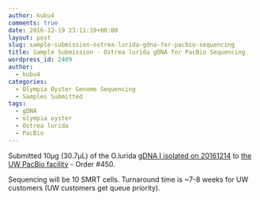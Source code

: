 ```yaml
---
author: kubu4
comments: true
date: 2016-12-19 23:11:19+00:00
layout: post
slug: sample-submission-ostrea-lurida-gdna-for-pacbio-sequencing
title: Sample Submission - Ostrea lurida gDNA for PacBio Sequencing
wordpress_id: 2409
author:
  - kubu4
categories:
  - Olympia Oyster Genome Sequencing
  - Samples Submitted
tags:
  - gDNA
  - olympia oyster
  - Ostrea lurida
  - PacBio
---
```


Submitted 10μg (30.7μL) of the O.lurida [gDNA I isolated on 20161214](http://onsnetwork.org/kubu4/2016/12/14/dna-isolation-ostrea-lurida-dna-for-pacbio-sequencing/) to [the UW PacBio facility](https://pacbio.gs.washington.edu/) - Order #450.

Sequencing will be 10 SMRT cells. Turnaround time is ~7-8 weeks for UW customers (UW customers get queue priority).
